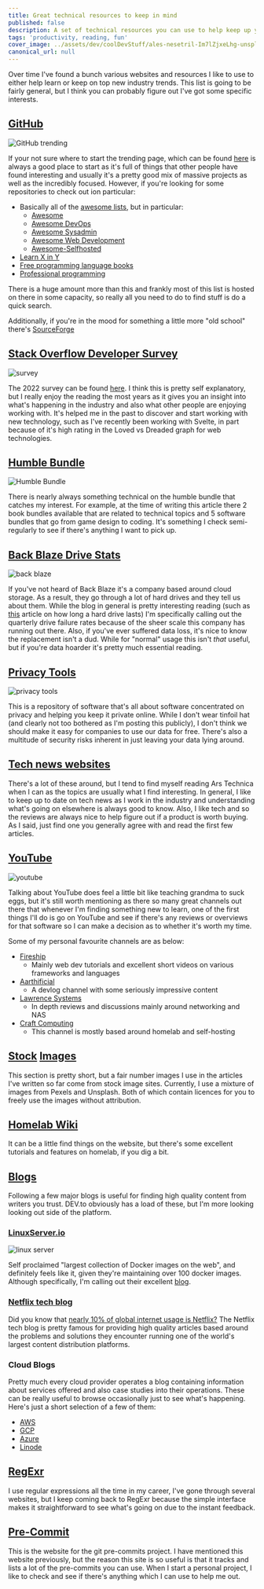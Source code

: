 ```yaml
---
title: Great technical resources to keep in mind
published: false
description: A set of technical resources you can use to help keep up your skills
tags: 'productivity, reading, fun'
cover_image: ../assets/dev/coolDevStuff/ales-nesetril-Im7lZjxeLhg-unsplash.jpg
canonical_url: null
---
```


Over time I've found a bunch various websites and resources I like to use to either help learn or keep on top new industry trends.  This list is going to be fairly general, but I think you can probably figure out I've got some specific interests.

## [GitHub](https://github.com/)

![GitHub trending](../assets/dev/coolDevStuff/roman-synkevych-UT8LMo-wlyk-unsplash.png)

If your not sure where to start the trending page, which can be found [here](https://github.com/trending) is always a good place to start as it's full of things that other people have found interesting and usually it's a pretty good mix of massive projects as well as the incredibly focused.  However, if you're looking for some repositories to check out ion particular:

- Basically all of the [awesome lists](https://awesome.digitalbunker.dev/), but in particular:
  - [Awesome](https://github.com/topics/awesome)
  - [Awesome DevOps](https://github.com/wmariuss/awesome-devops)
  - [Awesome Sysadmin](https://github.com/awesome-foss/awesome-sysadmin)
  - [Awesome Web Development](https://github.com/mrmartineau/awesome-web-dev-resources)
  - [Awesome-Selfhosted](https://github.com/awesome-selfhosted/awesome-selfhosted)
- [Learn X in Y](https://learnxiny.github.io/)
- [Free programming language books](https://github.com/EbookFoundation/free-programming-books)
- [Professional programming](https://github.com/charlax/professional-programming)

There is a huge amount more than this and frankly most of this list is hosted on there in some capacity, so really all you need to do to find stuff is do a quick search.

Additionally, if you're in the mood for something a little more "old school" there's [SourceForge](https://sourceforge.net/directory/)

## [Stack Overflow Developer Survey](https://insights.stackoverflow.com/survey)

![survey](../assets/dev/coolDevStuff/stackOverflow.png)

The 2022 survey can be found [here](https://survey.stackoverflow.co/2022/).  I think this is pretty self explanatory, but I really enjoy the reading the most years as it gives you an insight into what's happening in the industry and also what other people are enjoying working with.  It's helped me in the past to discover and start working with new technology, such as I've recently been working with Svelte, in part because of it's high rating in the Loved vs Dreaded graph for web technologies.

## [Humble Bundle](https://www.humblebundle.com/bundles)

![Humble Bundle](../assets/dev/coolDevStuff/humbleBundle.png)

There is nearly always something technical on the humble bundle that catches my interest.  For example, at the time of writing this article there 2 book bundles available that are related to technical topics and 5 software bundles that go from game design to coding.  It's something I check semi-regularly to see if there's anything I want to pick up.

## [Back Blaze Drive Stats](https://www.backblaze.com/blog/backblaze-drive-stats-for-q3-2022/)

![back blaze](../assets/dev/coolDevStuff/backBlaze.png)

If you've not heard of Back Blaze it's a company based around cloud storage.  As a result, they go through a lot of hard drives and they tell us about them.  While the blog in general is pretty interesting reading (such as [this](https://www.backblaze.com/blog/how-long-do-disk-drives-last/) article on how long a hard drive lasts) I'm specifically calling out the quarterly drive failure rates because of the sheer scale this company has running out there.  Also, if you've ever suffered data loss, it's nice to know the replacement isn't a dud.  While for "normal" usage this isn't *that* useful, but if you're data hoarder it's pretty much essential reading.

## [Privacy Tools](https://www.privacytools.io/)

![privacy tools](../assets/dev/coolDevStuff/privacyTools.png)

This is a repository of software that's all about software concentrated on privacy and helping you keep it private online. While I don't wear tinfoil hat (and clearly not too bothered as I'm posting this publicly), I don't think we should make it easy for companies to use our data for free.  There's also a multitude of security risks inherent in just leaving your data lying around.

## [Tech news websites](https://arstechnica.com/)

There's a lot of these around, but I tend to find myself reading Ars Technica when I can as the topics are usually what I find interesting.  In general, I like to keep up to date on tech news as I work in the industry and understanding what's going on elsewhere is always good to know.  Also, I like tech and so the reviews are always nice to help figure out if a product is worth buying.  As I said, just find one you generally agree with and read the first few articles.

## [YouTube](https://www.youtube.com/)

![youtube](../assets/dev/coolDevStuff/youtube.png)

Talking about YouTube does feel a little bit like teaching grandma to suck eggs, but it's still worth mentioning as there so many great channels out there that whenever I'm finding something new to learn, one of the first things I'll do is go on YouTube and see if there's any reviews or overviews for that software so I can make a decision as to whether it's worth my time.

Some of my personal favourite channels are as below:

- [Fireship](https://www.youtube.com/@Fireship)
  - Mainly web dev tutorials and excellent short videos on various frameworks and languages
- [Aarthificial](https://www.youtube.com/@aarthificial/featured)
  - A devlog channel with some seriously impressive content
- [Lawrence Systems](https://www.youtube.com/@LAWRENCESYSTEMS)
  - In depth reviews and discussions mainly around networking and NAS
- [Craft Computing](https://www.youtube.com/@CraftComputing/featured)
  - This channel is mostly based around homelab and self-hosting

## [Stock](https://unsplash.com/) [Images](https://www.pexels.com/)

This section is pretty short, but a fair number images I use in the articles I've written so far come from stock image sites.  Currently, I use a mixture of images from Pexels and Unsplash.  Both of which contain licences for you to freely use the images without attribution.

## [Homelab Wiki](https://thehomelab.wiki/)

It can be a little find things on the website, but there's some excellent tutorials and features on homelab, if you dig a bit.

## [Blogs](https://www.google.com/)

Following a few major blogs is useful for finding high quality content from writers you trust.  DEV.to obviously has a load of these, but I'm more looking looking out side of the platform.

### [LinuxServer.io](https://www.linuxserver.io)

![linux server](../assets/dev/coolDevStuff/linuxServerIo.png)

Self proclaimed "largest collection of Docker images on the web", and definitely feels like it, given they're maintaining over 100 docker images.  Although specifically, I'm calling out their excellent [blog](https://www.linuxserver.io/blog).

### [Netflix tech blog](https://netflixtechblog.com/)

Did you know that [nearly 10% of global internet usage is Netflix?](https://www.sandvine.com/press-releases/sandvines-2022-global-internet-phenomena-report-reveals-explosion-in-heavy-app-usage-and-app-complexity-with-video-everywhere) The Netflix tech blog is pretty famous for providing high quality articles based around the problems and solutions they encounter running one of the world's largest content distribution platforms.

### Cloud Blogs

Pretty much every cloud provider operates a blog containing information about services offered and also case studies into their operations.  These can be really useful to browse occasionally just to see what's happening.  Here's just a short selection of a few of them:

- [AWS](https://aws.amazon.com/blogs/aws/)
- [GCP](https://cloud.google.com/blog/)
- [Azure](https://azure.microsoft.com/en-gb/blog/)
- [Linode](https://www.linode.com/blog/)

## [RegExr](https://regexr.com/)

I use regular expressions all the time in my career, I've gone through several websites, but I keep coming back to RegExr because the simple interface makes it straightforward to see what's going on due to the instant feedback.

## [Pre-Commit](https://pre-commit.com/index.html)

This is the website for the git pre-commits project.  I have mentioned this website previously, but the reason this site is so useful is that it tracks and lists a lot of the pre-commits you can use. When I start a personal project, I like to check and see if there's anything which I can use to help me out.
